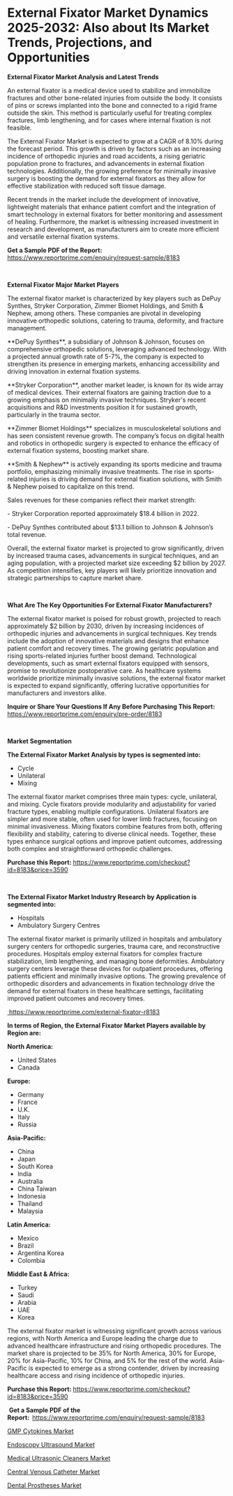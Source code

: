 <p><h1>External Fixator Market Dynamics 2025-2032: Also about Its Market Trends, Projections, and Opportunities</h1></p><p><strong>External Fixator Market Analysis and Latest Trends</strong></p>
<p><p>An external fixator is a medical device used to stabilize and immobilize fractures and other bone-related injuries from outside the body. It consists of pins or screws implanted into the bone and connected to a rigid frame outside the skin. This method is particularly useful for treating complex fractures, limb lengthening, and for cases where internal fixation is not feasible.</p><p>The External Fixator Market is expected to grow at a CAGR of 8.10% during the forecast period. This growth is driven by factors such as an increasing incidence of orthopedic injuries and road accidents, a rising geriatric population prone to fractures, and advancements in external fixation technologies. Additionally, the growing preference for minimally invasive surgery is boosting the demand for external fixators as they allow for effective stabilization with reduced soft tissue damage.</p><p>Recent trends in the market include the development of innovative, lightweight materials that enhance patient comfort and the integration of smart technology in external fixators for better monitoring and assessment of healing. Furthermore, the market is witnessing increased investment in research and development, as manufacturers aim to create more efficient and versatile external fixation systems.</p></p>
<p><strong>Get a Sample PDF of the Report:&nbsp;</strong> <a href="https://www.reportprime.com/enquiry/request-sample/8183?utm_campaign=84&utm_medium=2&utm_source=Github&utm_content=ia&utm_term=19032025&utm_id=external-fixator">https://www.reportprime.com/enquiry/request-sample/8183</a></p>
<p>&nbsp;</p>
<p><strong>External Fixator Major Market Players</strong></p>
<p><p>The external fixator market is characterized by key players such as DePuy Synthes, Stryker Corporation, Zimmer Biomet Holdings, and Smith & Nephew, among others. These companies are pivotal in developing innovative orthopedic solutions, catering to trauma, deformity, and fracture management.</p><p>**DePuy Synthes**, a subsidiary of Johnson & Johnson, focuses on comprehensive orthopedic solutions, leveraging advanced technology. With a projected annual growth rate of 5-7%, the company is expected to strengthen its presence in emerging markets, enhancing accessibility and driving innovation in external fixation systems.</p><p>**Stryker Corporation**, another market leader, is known for its wide array of medical devices. Their external fixators are gaining traction due to a growing emphasis on minimally invasive techniques. Stryker's recent acquisitions and R&D investments position it for sustained growth, particularly in the trauma sector.</p><p>**Zimmer Biomet Holdings** specializes in musculoskeletal solutions and has seen consistent revenue growth. The company’s focus on digital health and robotics in orthopedic surgery is expected to enhance the efficacy of external fixation systems, boosting market share.</p><p>**Smith & Nephew** is actively expanding its sports medicine and trauma portfolio, emphasizing minimally invasive treatments. The rise in sports-related injuries is driving demand for external fixation solutions, with Smith & Nephew poised to capitalize on this trend.</p><p>Sales revenues for these companies reflect their market strength: </p><p>- Stryker Corporation reported approximately $18.4 billion in 2022.</p><p>- DePuy Synthes contributed about $13.1 billion to Johnson & Johnson’s total revenue.</p><p>Overall, the external fixator market is projected to grow significantly, driven by increased trauma cases, advancements in surgical techniques, and an aging population, with a projected market size exceeding $2 billion by 2027. As competition intensifies, key players will likely prioritize innovation and strategic partnerships to capture market share.</p></p>
<p>&nbsp;</p>
<p><strong>What Are The Key Opportunities For External Fixator Manufacturers?</strong></p>
<p><p>The external fixator market is poised for robust growth, projected to reach approximately $2 billion by 2030, driven by increasing incidences of orthopedic injuries and advancements in surgical techniques. Key trends include the adoption of innovative materials and designs that enhance patient comfort and recovery times. The growing geriatric population and rising sports-related injuries further boost demand. Technological developments, such as smart external fixators equipped with sensors, promise to revolutionize postoperative care. As healthcare systems worldwide prioritize minimally invasive solutions, the external fixator market is expected to expand significantly, offering lucrative opportunities for manufacturers and investors alike.</p></p>
<p><strong>Inquire or Share Your Questions If Any Before Purchasing This Report:</strong> <a href="https://www.reportprime.com/enquiry/pre-order/8183?utm_campaign=84&utm_medium=2&utm_source=Github&utm_content=ia&utm_term=19032025&utm_id=external-fixator">https://www.reportprime.com/enquiry/pre-order/8183</a></p>
<p>&nbsp;</p>
<p><strong>Market Segmentation</strong></p>
<p><strong>The External Fixator Market Analysis by types is segmented into:</strong></p>
<p><ul><li>Cycle</li><li>Unilateral</li><li>Mixing</li></ul></p>
<p><p>The external fixator market comprises three main types: cycle, unilateral, and mixing. Cycle fixators provide modularity and adjustability for varied fracture types, enabling multiple configurations. Unilateral fixators are simpler and more stable, often used for lower limb fractures, focusing on minimal invasiveness. Mixing fixators combine features from both, offering flexibility and stability, catering to diverse clinical needs. Together, these types enhance surgical options and improve patient outcomes, addressing both complex and straightforward orthopedic challenges.</p></p>
<p><strong>Purchase this Report:&nbsp;</strong><a href="https://www.reportprime.com/checkout?id=8183&price=3590&utm_campaign=84&utm_medium=2&utm_source=Github&utm_content=ia&utm_term=19032025&utm_id=external-fixator">https://www.reportprime.com/checkout?id=8183&price=3590</a></p>
<p>&nbsp;</p>
<p><strong>The External Fixator Market Industry Research by Application is segmented into:</strong></p>
<p><ul><li>Hospitals</li><li>Ambulatory Surgery Centres</li></ul></p>
<p><p>The external fixator market is primarily utilized in hospitals and ambulatory surgery centers for orthopedic surgeries, trauma care, and reconstructive procedures. Hospitals employ external fixators for complex fracture stabilization, limb lengthening, and managing bone deformities. Ambulatory surgery centers leverage these devices for outpatient procedures, offering patients efficient and minimally invasive options. The growing prevalence of orthopedic disorders and advancements in fixation technology drive the demand for external fixators in these healthcare settings, facilitating improved patient outcomes and recovery times.</p></p>
<p><a href="https://www.reportprime.com/external-fixator-r8183?utm_campaign=84&utm_medium=2&utm_source=Github&utm_content=ia&utm_term=19032025&utm_id=external-fixator">&nbsp;https://www.reportprime.com/external-fixator-r8183</a></p>
<p><strong>In terms of Region, the External Fixator Market Players available by Region are:</strong></p>
<p>
    <p> <strong> North America: </strong>
        <ul>
            <li>United States</li>
            <li>Canada</li>
        </ul>
        </p> 
    <p> <strong> Europe: </strong>
        <ul>
            <li>Germany</li>
            <li>France</li>
            <li>U.K.</li>
            <li>Italy</li>
            <li>Russia</li>
        </ul>
        </p> 
    <p> <strong> Asia-Pacific: </strong>
        <ul>
            <li>China</li>
            <li>Japan</li>
            <li>South Korea</li>
            <li>India</li>
            <li>Australia</li>
            <li>China Taiwan</li>
            <li>Indonesia</li>
            <li>Thailand</li>
            <li>Malaysia</li>
        </ul>
        </p> 
    <p> <strong> Latin America: </strong>
        <ul>
            <li>Mexico</li>
            <li>Brazil</li>
            <li>Argentina Korea</li>
            <li>Colombia</li>
        </ul>
        </p> 
    <p> <strong> Middle East & Africa: </strong>
        <ul>
            <li>Turkey</li>
            <li>Saudi</li>
            <li>Arabia</li>
            <li>UAE</li>
            <li>Korea</li>
        </ul>
    </p>
    </p>
<p><p>The external fixator market is witnessing significant growth across various regions, with North America and Europe leading the charge due to advanced healthcare infrastructure and rising orthopedic procedures. The market share is projected to be 35% for North America, 30% for Europe, 20% for Asia-Pacific, 10% for China, and 5% for the rest of the world. Asia-Pacific is expected to emerge as a strong contender, driven by increasing healthcare access and rising incidence of orthopedic injuries.</p></p>
<p><strong>Purchase this Report: </strong><a href="https://www.reportprime.com/checkout?id=8183&price=3590&utm_campaign=84&utm_medium=2&utm_source=Github&utm_content=ia&utm_term=19032025&utm_id=external-fixator">https://www.reportprime.com/checkout?id=8183&price=3590</a></p>
<p>&nbsp;<strong>Get a Sample PDF of the Report:&nbsp;&nbsp;</strong><a href="https://www.reportprime.com/enquiry/request-sample/8183?utm_campaign=84&utm_medium=2&utm_source=Github&utm_content=ia&utm_term=19032025&utm_id=external-fixator">https://www.reportprime.com/enquiry/request-sample/8183</a></p>
<p><strong></strong></p>
<p><p><a href="https://github.com/laingragle95/Market-Research-Report-List-1/blob/main/gmp-cytokines-market.md?utm_campaign=84&utm_medium=2&utm_source=Github&utm_content=ia&utm_term=19032025&utm_id=external-fixator">GMP Cytokines Market</a></p><p><a href="https://github.com/uripeachrii/Market-Research-Report-List-1/blob/main/endoscopy-ultrasound-market.md?utm_campaign=84&utm_medium=2&utm_source=Github&utm_content=ia&utm_term=19032025&utm_id=external-fixator">Endoscopy Ultrasound Market</a></p><p><a href="https://github.com/janotjuljo/Market-Research-Report-List-1/blob/main/medical-ultrasonic-cleaners-market.md?utm_campaign=84&utm_medium=2&utm_source=Github&utm_content=ia&utm_term=19032025&utm_id=external-fixator">Medical Ultrasonic Cleaners Market</a></p><p><a href="https://github.com/taveyasenay/Market-Research-Report-List-1/blob/main/central-venous-catheter-market.md?utm_campaign=84&utm_medium=2&utm_source=Github&utm_content=ia&utm_term=19032025&utm_id=external-fixator">Central Venous Catheter Market</a></p><p><a href="https://github.com/buenayankobl/Market-Research-Report-List-1/blob/main/dental-prostheses-market.md?utm_campaign=84&utm_medium=2&utm_source=Github&utm_content=ia&utm_term=19032025&utm_id=external-fixator">Dental Prostheses Market</a></p></p>